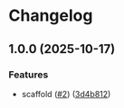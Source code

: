 # Changelog

## 1.0.0 (2025-10-17)


### Features

* scaffold ([#2](https://github.com/EODWeber/sai-infra-local/issues/2)) ([3d4b812](https://github.com/EODWeber/sai-infra-local/commit/3d4b8129a87fbb8ad9a5f2e0aacdbb48961d0476))
